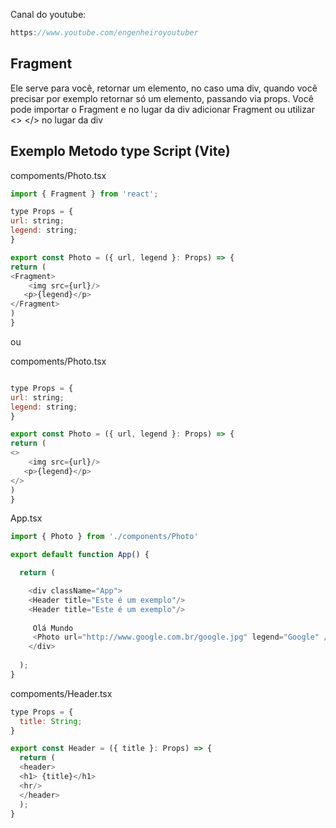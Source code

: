 
Canal do youtube:

```js
https://www.youtube.com/engenheiroyoutuber
```

## Fragment 
Ele serve para você, retornar um elemento, no caso uma div, quando você
precisar por exemplo retornar só um elemento, passando via props.
Você pode importar o Fragment e no lugar da div adicionar Fragment ou utilizar <> </> no lugar da div

## Exemplo Metodo type Script (Vite)

compoments/Photo.tsx

```js
import { Fragment } from 'react';

type Props = {
url: string;
legend: string;
}

export const Photo = ({ url, legend }: Props) => {
return (
<Fragment>
    <img src={url}/>
   <p>{legend}</p>
</Fragment>
)
}
```
ou

compoments/Photo.tsx

```js

type Props = {
url: string;
legend: string;
}

export const Photo = ({ url, legend }: Props) => {
return (
<>
    <img src={url}/>
   <p>{legend}</p>
</>
)
}
```


App.tsx

```js
import { Photo } from './components/Photo'

export default function App() {

  return (

    <div className="App">
    <Header title="Este é um exemplo"/>
    <Header title="Este é um exemplo"/>
     
     Olá Mundo
     <Photo url="http://www.google.com.br/google.jpg" legend="Google" />
    </div>
    
  );
}
```

compoments/Header.tsx

```js
type Props = {
  title: String;
}

export const Header = ({ title }: Props) => {
  return (
  <header>
  <h1> {title}</h1>
  <hr/>
  </header>
  );
}
```